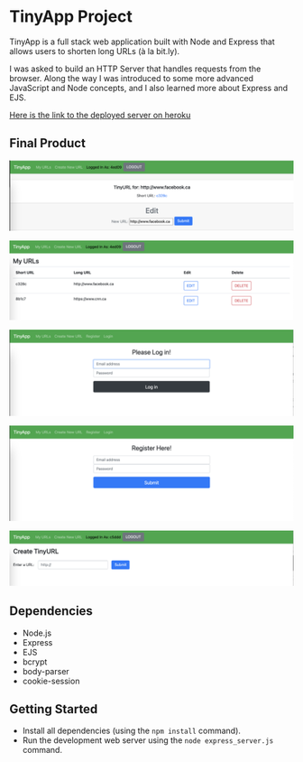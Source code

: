 # TinyApp Project

TinyApp is a full stack web application built with Node and Express that allows users to shorten long URLs (à la bit.ly).

I was asked to build an HTTP Server that handles requests from the browser. Along the way I was introduced to some more advanced JavaScript and Node concepts, and I also learned more about Express and EJS.

[Here is the link to the deployed server on heroku](https://young-lake-90503.herokuapp.com/register)

## Final Product

!["screenshot description"](./reletives/1.PNG)

!["screenshot description"](./reletives/2.PNG)

!["screenshot description"](./reletives/3.PNG)

!["screenshot description"](./reletives/4.PNG)

!["screenshot description"](./reletives/5.PNG)

## Dependencies

- Node.js
- Express
- EJS
- bcrypt
- body-parser
- cookie-session

## Getting Started

- Install all dependencies (using the `npm install` command).
- Run the development web server using the `node express_server.js` command.
